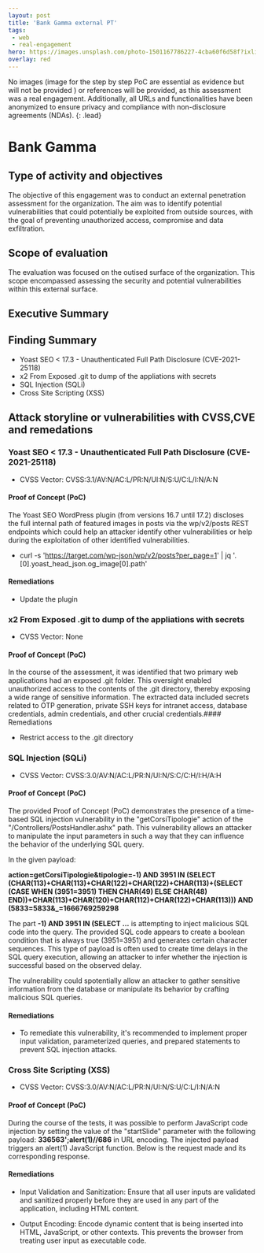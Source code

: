 ```yaml
---
layout: post
title: 'Bank Gamma external PT'
tags:
 - web
 - real-engagement
hero: https://images.unsplash.com/photo-1501167786227-4cba60f6d58f?ixlib=rb-4.0.3&ixid=M3wxMjA3fDB8MHxzZWFyY2h8Mnx8YmFua3xlbnwwfHwwfHx8MA%3D%3D&auto=format&fit=crop&w=400&q=60
overlay: red
---
```


No images (image for the step by step PoC are essential as evidence but will not be provided
) or references will be provided, as this assessment was a real engagement. Additionally, all URLs and functionalities have been anonymized to ensure privacy and compliance with non-disclosure agreements (NDAs). {: .lead} <!--break-->

# Bank Gamma

## Type of activity and objectives
The objective of this engagement was to conduct an external penetration assessment for the organization. The aim was to identify potential vulnerabilities that could potentially be exploited from outside sources, with the goal of preventing unauthorized access, compromise and data exfiltration.
## Scope of evaluation
The evaluation was focused on the outised surface of the organization. This scope encompassed assessing the security and potential vulnerabilities within this external surface.
## Executive Summary

## Finding Summary
- Yoast SEO < 17.3 - Unauthenticated Full Path Disclosure (CVE-2021-25118)
- x2 From Exposed .git to dump of the appliations with secrets
- SQL Injection (SQLi)
- Cross Site Scripting (XSS)
## Attack storyline or vulnerabilities with CVSS,CVE and remedations
###  Yoast SEO < 17.3 - Unauthenticated Full Path Disclosure (CVE-2021-25118)
- CVSS Vector: CVSS:3.1/AV:N/AC:L/PR:N/UI:N/S:U/C:L/I:N/A:N
#### Proof of Concept (PoC) 
The Yoast SEO WordPress plugin (from versions 16.7 until 17.2) discloses the full internal path of featured images in posts via the wp/v2/posts REST endpoints which could help an attacker identify other vulnerabilities or help during the exploitation of other identified vulnerabilities.

- curl -s 'https://target.com/wp-json/wp/v2/posts?per_page=1' | jq '.[0].yoast_head_json.og_image[0].path' 
#### Remediations
- Update the plugin

### x2 From Exposed .git to dump of the appliations with secrets
- CVSS Vector: None
#### Proof of Concept (PoC) 
In the course of the assessment, it was identified that two primary web applications had an exposed .git folder. This oversight enabled unauthorized access to the contents of the .git directory, thereby exposing a wide range of sensitive information. The extracted data included secrets related to OTP generation, private SSH keys for intranet access, database credentials, admin credentials, and other crucial credentials.#### Remediations
- Restrict access to the .git directory

### SQL Injection (SQLi)
- CVSS Vector: CVSS:3.0/AV:N/AC:L/PR:N/UI:N/S:C/C:H/I:H/A:H
#### Proof of Concept (PoC) 
The provided Proof of Concept (PoC) demonstrates the presence of a time-based SQL injection vulnerability in the "getCorsiTipologie" action of the "/Controllers/PostsHandler.ashx" path. This vulnerability allows an attacker to manipulate the input parameters in such a way that they can influence the behavior of the underlying SQL query.

In the given payload:

**action=getCorsiTipologie&tipologie=-1) AND 3951 IN (SELECT (CHAR(113)+CHAR(113)+CHAR(122)+CHAR(122)+CHAR(113)+(SELECT (CASE WHEN (3951=3951) THEN CHAR(49) ELSE CHAR(48) END))+CHAR(113)+CHAR(120)+CHAR(112)+CHAR(122)+CHAR(113))) AND (5833=5833&_=1666769259298**

The part **-1) AND 3951 IN (SELECT ...** is attempting to inject malicious SQL code into the query. The provided SQL code appears to create a boolean condition that is always true (3951=3951) and generates certain character sequences. This type of payload is often used to create time delays in the SQL query execution, allowing an attacker to infer whether the injection is successful based on the observed delay.

The vulnerability could spotentially allow an attacker to gather sensitive information from the database or manipulate its behavior by crafting malicious SQL queries.

#### Remediations
- To remediate this vulnerability, it's recommended to implement proper input validation, parameterized queries, and prepared statements to prevent SQL injection attacks. 
### Cross Site Scripting (XSS)
- CVSS Vector: CVSS:3.0/AV:N/AC:L/PR:N/UI:N/S:U/C:L/I:N/A:N
#### Proof of Concept (PoC) 
During the course of the tests, it was possible to perform JavaScript code injection by setting the value of the "startSlide" parameter with the following payload: **336563';alert(1)//686** in URL encoding. The injected payload triggers an alert(1) JavaScript function. Below is the request made and its corresponding response.
#### Remediations
- Input Validation and Sanitization: Ensure that all user inputs are validated and sanitized properly before they are used in any part of the application, including HTML content.

- Output Encoding: Encode dynamic content that is being inserted into HTML, JavaScript, or other contexts. This prevents the browser from treating user input as executable code.